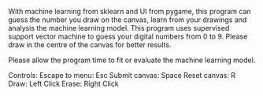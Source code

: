 With machine learning from sklearn and UI from pygame, this program can guess the
number you draw on the canvas, learn from your drawings and analysis the machine
learning model. This program uses supervised support vector machine to guess
your digital numbers from 0 to 9. Please draw in the centre of the canvas for 
better results.

Please allow the program time to fit or evaluate the machine learning model.

Controls:
Escape to menu: Esc
Submit canvas: Space
Reset canvas: R
Draw: Left Click
Erase: Right Click

